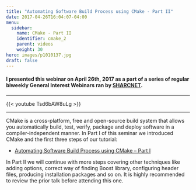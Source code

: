 ```yaml
---
title: "Automating Software Build Process using CMake - Part II"
date: 2017-04-26T16:04:07-04:00
menu:
  sidebar:
    name: CMake - Part II
    identifier: cmake_2
    parent: videos
    weight: 30
hero: images/p1010137.jpg
draft: false
---
```

#### I presented this webinar on April 26th, 2017 as a part of a series of regular biweekly General Interest Webinars ran by [SHARCNET](https://sharcnet.ca).
---
{{< youtube Tsd6bAW8uLg >}}

---
CMake is a cross-platform, free and open-source build system that allows you automatically build, test, verify, package and deploy software in a compiler-independent manner. In Part I of this seminar we introduced CMake and the first three steps of our tutorial:

- [Automating Software Build Process using CMake – Part I](https://youtu.be/7wxzoAdZcKE)

In Part II we will continue with more steps covering other techniques like adding options, correct way of finding Boost library, configuring header files, producing installation packages and so on. It is highly recommended to review the prior talk before attending this one.
